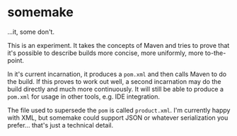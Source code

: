 # somemake

...it, some don't.

This is an experiment. It takes the concepts of Maven and tries to prove that it's possible to describe builds more concise, more uniformly, more to-the-point.

In it's current incarnation, it produces a `pom.xml` and then calls Maven to do the build. If this proves to work out well, a second incarnation may do the build directly and much more continuously. It will still be able to produce a `pom.xml` for usage in other tools, e.g. IDE integration.

The file used to supersede the `pom` is called `product.xml`. I'm currently happy with XML, but somemake could support JSON or whatever serialization you prefer... that's just a technical detail.
